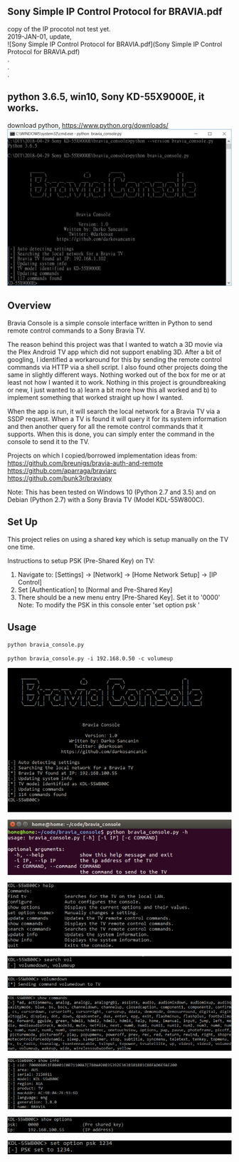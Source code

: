 ## Sony Simple IP Control Protocol for BRAVIA.pdf  
copy of the IP procotol not test yet.  
2019-JAN-01, update,  
![Sony Simple IP Control Protocol for BRAVIA.pdf](Sony Simple IP Control Protocol for BRAVIA.pdf)  
.  
.  
.  





## python 3.6.5, win10, Sony KD-55X9000E, it works.

download python, https://www.python.org/downloads/
![KD-55X9000E-python-3.6.5.JPG](KD-55X9000E-python-3.6.5.JPG)





## Overview 
Bravia Console is a simple console interface written in Python to send remote control commands to a Sony Bravia TV.

The reason behind this project was that I wanted to watch a 3D movie via the Plex Android TV app which did not support enabling 3D. After a bit of googling, I identified a workaround for this by sending the remote control commands via HTTP via a shell script. I also found other projects doing the same in slightly different ways. Nothing worked out of the box for me or at least not how I wanted it to work.  Nothing in this project is groundbreaking or new, I just wanted to a) learn a bit more how this all worked and b) to implement something that worked straight up how I wanted.

When the app is run, it will search the local network for a Bravia TV via a SSDP request. When a TV is found it will query it for its system information and then another query for all the remote control commands that it supports. When this is done, you can simply enter the command in the console to send it to the TV.

Projects on which I copied/borrowed implementation ideas from:  
https://github.com/breunigs/bravia-auth-and-remote  
https://github.com/aparraga/braviarc  
https://github.com/bunk3r/braviapy 

Note: This has been tested on Windows 10 (Python 2.7 and 3.5) and on Debian (Python 2.7) with a Sony Bravia TV (Model KDL-55W800C).

## Set Up 
This project relies on using a shared key which is setup manually on the TV one time.

Instructions to setup PSK (Pre-Shared Key) on TV:  
1. Navigate to: [Settings] -> [Network] -> [Home Network Setup] -> [IP Control]  
2. Set [Authentication] to [Normal and Pre-Shared Key]  
3. There should be a new menu entry [Pre-Shared Key]. Set it to '0000'  
Note: To modify the PSK in this console enter 'set option psk <value>' 

## Usage

`python bravia_console.py`

`python bravia_console.py -i 192.168.0.50 -c volumeup`

![Banner](https://raw.githubusercontent.com/darkosancanin/bravia_console/master/screenshots/banner.png)

![Usage](https://raw.githubusercontent.com/darkosancanin/bravia_console/master/screenshots/usage.png)

![Help](https://raw.githubusercontent.com/darkosancanin/bravia_console/master/screenshots/help.png)

![Search](https://raw.githubusercontent.com/darkosancanin/bravia_console/master/screenshots/search.png)

![Sending Commands](https://raw.githubusercontent.com/darkosancanin/bravia_console/master/screenshots/sending_command.png)

![Show Commands](https://raw.githubusercontent.com/darkosancanin/bravia_console/master/screenshots/show_commands.png)

![Show Info](https://raw.githubusercontent.com/darkosancanin/bravia_console/master/screenshots/show_info.png)

![Show Options](https://raw.githubusercontent.com/darkosancanin/bravia_console/master/screenshots/show_options.png)

![Set Options](https://raw.githubusercontent.com/darkosancanin/bravia_console/master/screenshots/set_options.png)

